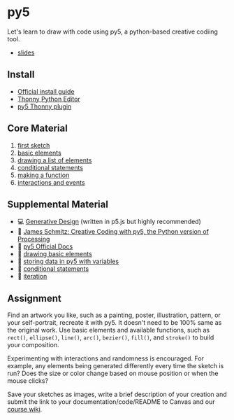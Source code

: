 # py5
Let's learn to draw with code using py5, a python-based creative codiing tool.

- [slides](https://docs.google.com/presentation/d/1caQcjfEUog5J1Ak5D6Seo0ZTVYwlFvoJx57sI341aek/edit?usp=sharing)

## Install
- [Official install guide](https://py5coding.org/content/install.html)
- [Thonny Python Editor](https://thonny.org/)
- [py5 Thonny plugin](https://github.com/tabreturn/thonny-py5mode)

## Core Material
1. [first sketch](01_setup_draw.md)
2. [basic elements](02_primitives_colors.md)
3. [drawing a list of elements](03_list_of_elements.md)
4. [conditional statements](04_conditionals.md)
5. [making a function](05_function.md)
6. [interactions and events](06_interaction.md)

## Supplemental Material
- 💻 [Generative Design](http://www.generative-gestaltung.de/2/) (written in p5.js but highly recommended)
- 🎥 [James Schmitz: Creative Coding with py5, the Python version of Processing](https://www.youtube.com/watch?v=cI6Nby5UXqc)
- 📕 [py5 Official Docs](https://py5coding.org/)
- 📕 [drawing basic elements](https://py5coding.org/tutorials/intro_to_py5_and_python_02_drawing_2d_primitives.html)
- 📕 [storing data in py5 with variables](https://py5coding.org/tutorials/intro_to_py5_and_python_03_variables_and_data_types.html)
- 📕 [conditional statements](https://py5coding.org/tutorials/intro_to_py5_and_python_06_conditional_statements.html)
- 📕 [iteration](https://py5coding.org/tutorials/intro_to_py5_and_python_07_iteration_with_loops.html)

## Assignment
Find an artwork you like, such as a painting, poster, illustration, pattern, or your self-portrait, recreate it with py5. It doesn't need to be 100% same as the original work. Use basic elements and available functions, such as `rect()`, `ellipse()`, `line()`, `arc()`, `bezier()`, `fill()`, and `stroke()` to build your composition. 

Experimenting with interactions and randomness is encouraged. For example, any elements being generated differently every time the sketch is run? Does the size or color change based on mouse position or when the mouse clicks?

Save your sketches as images, write a brief description of your creation and submit the link to your documentation/code/README to Canvas and our [course wiki](https://github.com/leey611/s25cc-python/wiki).